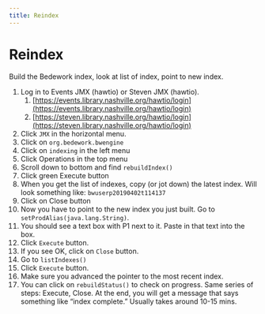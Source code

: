 ```yaml
---
title: Reindex
---
```


# Reindex
Build the Bedework index, look at list of index, point to new index.

1. Log in to Events JMX (hawtio) or Steven JMX (hawtio).
    1. [https://events.library.nashville.org/hawtio/login](https://events.library.nashville.org/hawtio/login)
    1. [https://steven.library.nashville.org/hawtio/login](https://steven.library.nashville.org/hawtio/login)
1. Click `JMX` in the horizontal menu.
1. Click on `org.bedework.bwengine`
1. Click on `indexing` in the left menu
1. Click Operations in the top menu
1. Scroll down to bottom and find `rebuildIndex()`
1. Click green Execute button
1. When you get the list of indexes, copy (or jot down) the latest index. Will look something like: `bwuserp20190402t114137`
1. Click on Close button
1. Now you have to point to the new index you just built. Go to `setProdAlias(java.lang.String)`.
1. You should see a text box with P1 next to it. Paste in that text into the box.
1. Click `Execute` button.
1. If you see OK, click on `Close` button.
1. Go to `listIndexes()`
1. Click `Execute` button.
1. Make sure you advanced the pointer to the most recent index.
1. You can click on `rebuildStatus()` to check on progress. Same series of steps: Execute, Close. At the end, you will get a message that says something like “index complete.” Usually takes around 10-15 mins.
